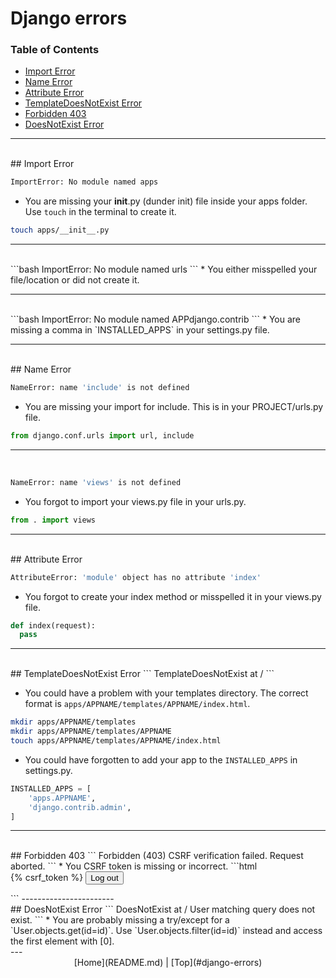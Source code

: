 # Django errors


### Table of Contents
* [Import Error](#import-error)
* [Name Error](#name-error)
* [Attribute Error](#attribute-error) 
* [TemplateDoesNotExist Error](#templatedoesnotexist-error)
* [Forbidden 403](#forbidden-403)
* [DoesNotExist Error](#doesnotexist-error)


-----------------------
<br>
## Import Error

```bash
ImportError: No module named apps
```

* You are missing your __init__.py (dunder init) file inside your apps folder. Use `touch` in the terminal to create it.

```bash
touch apps/__init__.py
```
-----------------------
<br>
```bash
ImportError: No module named urls
```
* You either misspelled your file/location or did not create it.

-----------------------
<br>
```bash
ImportError: No module named APPdjango.contrib
```
* You are missing a comma in `INSTALLED_APPS` in your settings.py file.

-----------------------
<br>
## Name Error

```bash
NameError: name 'include' is not defined
```
* You are missing your import for include. This is in your PROJECT/urls.py file.

```python
from django.conf.urls import url, include
```
-----------------------
<br>

```bash
NameError: name 'views' is not defined
```
* You forgot to import your views.py file in your urls.py.

```python
from . import views
```
-----------------------
<br>
## Attribute Error

```bash
AttributeError: 'module' object has no attribute 'index'
```
* You forgot to create your index method or misspelled it in your views.py file.
```python
def index(request):
  pass
```
-----------------------
<br>
## TemplateDoesNotExist Error
```
TemplateDoesNotExist at /
```

* You could have a problem with your templates directory. The correct format is `apps/APPNAME/templates/APPNAME/index.html`.

```bash
mkdir apps/APPNAME/templates
mkdir apps/APPNAME/templates/APPNAME
touch apps/APPNAME/templates/APPNAME/index.html
```

* You could have forgotten to add your app to the `INSTALLED_APPS` in settings.py.

```python
INSTALLED_APPS = [
    'apps.APPNAME',
    'django.contrib.admin',
]
```
-----------------------
<br>
## Forbidden 403
```
Forbidden (403)
CSRF verification failed. Request aborted.
```
* You CSRF token is missing or incorrect.
```html
<form action="/logout" method="post">
  {% csrf_token %}
  <input type="submit" value="Log out">
</form>
```
-----------------------
<br>
## DoesNotExist Error
```
DoesNotExist at /
User matching query does not exist.
```
* You are probably missing a try/except for a `User.objects.get(id=id)`. Use `User.objects.filter(id=id)` instead and access the first element with [0].


<br>
---
<center>[Home](README.md) | [Top](#django-errors)</center>
